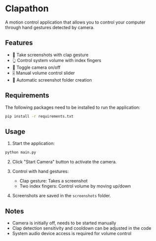 # Clapathon

A motion control application that allows you to control your computer through hand gestures detected by camera.

## Features

- 👏 Take screenshots with clap gesture
- 👆 Control system volume with index fingers
- 📸 Toggle camera on/off
- 🎚️ Manual volume control slider
- 📁 Automatic screenshot folder creation

## Requirements

The following packages need to be installed to run the application:

```bash
pip install -r requirements.txt
```

## Usage

1. Start the application:
```bash
python main.py
```

2. Click "Start Camera" button to activate the camera.

3. Control with hand gestures:
   - Clap gesture: Takes a screenshot
   - Two index fingers: Control volume by moving up/down

4. Screenshots are saved in the `screenshots` folder.

## Notes

- Camera is initially off, needs to be started manually
- Clap detection sensitivity and cooldown can be adjusted in the code
- System audio device access is required for volume control 